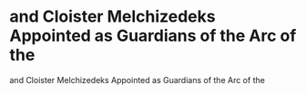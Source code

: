 # and Cloister Melchizedeks Appointed as Guardians of the Arc of the

and Cloister Melchizedeks Appointed as Guardians of the Arc of the